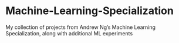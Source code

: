 # Machine-Learning-Specialization
My collection of projects from Andrew Ng’s Machine Learning Specialization, along with additional ML experiments
